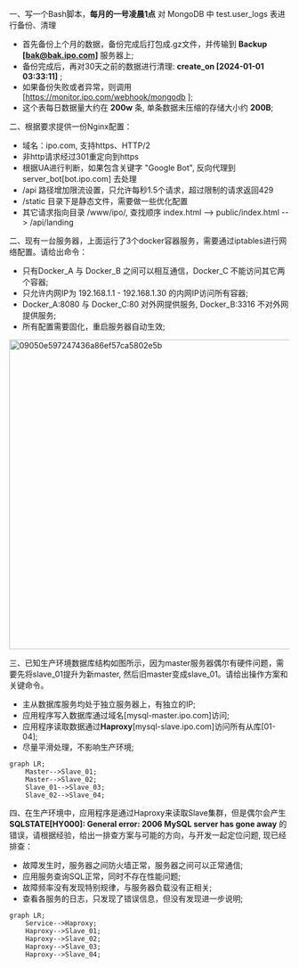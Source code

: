 
一、写一个Bash脚本，**每月的一号凌晨1点** 对 MongoDB 中 test.user_logs 表进行备份、清理
  - 首先备份上个月的数据，备份完成后打包成.gz文件，并传输到 **Backup [bak@bak.ipo.com]** 服务器上;
  - 备份完成后，再对30天之前的数据进行清理: **create_on [2024-01-01 03:33:11]** ;
  - 如果备份失败或者异常，则调用 [https://monitor.ipo.com/webhook/mongodb ];
  - 这个表每日数据量大约在 **200w** 条, 单条数据未压缩的存储大小约 **200B**;

二、根据要求提供一份Nginx配置：
  - 域名：ipo.com, 支持https、HTTP/2
  - 非http请求经过301重定向到https
  - 根据UA进行判断，如果包含关键字 "Google Bot", 反向代理到 server_bot[bot.ipo.com] 去处理
  - /api 路径增加限流设置，只允许每秒1.5个请求，超过限制的请求返回429
  - /static 目录下是静态文件，需要做一些优化配置
  - 其它请求指向目录 /www/ipo/, 查找顺序 index.html --> public/index.html --> /api/landing

二、现有一台服务器，上面运行了3个docker容器服务，需要通过iptables进行网络配置。请给出命令：
  - 只有Docker_A 与 Docker_B 之间可以相互通信，Docker_C 不能访问其它两个容器;
  - 只允许内网IP为 192.168.1.1 - 192.168.1.30 的内网IP访问所有容器;
  - Docker_A:8080 与 Docker_C:80 对外网提供服务, Docker_B:3316 不对外网提供服务;
  - 所有配置需要固化，重启服务器自动生效;

<img width="556" alt="09050e597247436a86ef57ca5802e5b" src="https://github.com/housesigma/hr-interview/assets/4161489/7f77ad88-406d-4e10-afe8-802cc5366f1a">

三、已知生产环境数据库结构如图所示，因为master服务器偶尔有硬件问题，需要先将slave_01提升为新master, 然后旧master变成slave_01。请给出操作方案和关键命令。
  - 主从数据库服务均处于独立服务器上，有独立的IP;
  - 应用程序写入数据库通过域名[mysql-master.ipo.com]访问;
  - 应用程序读取数据通过**Haproxy**[mysql-slave.ipo.com]访问所有从库[01-04];
  - 尽量平滑处理，不影响生产环境;

```mermaid
graph LR;
    Master-->Slave_01;
    Master-->Slave_02;
    Slave_01-->Slave_03;
    Slave_02-->Slave_04;
```

四、在生产环境中，应用程序是通过Haproxy来读取Slave集群，但是偶尔会产生 **SQLSTATE[HY000]: General error: 2006 MySQL server has gone away** 的错误，请根据经验，给出一排查方案与可能的方向，与开发一起定位问题, 现已经排查：
  - 故障发生时，服务器之间防火墙正常，服务器之间可以正常通信;
  - 应用服务查询SQL正常，同时不存在性能问题;
  - 故障频率没有发现特别规律，与服务器负载没有正相关;
  - 查看各服务的日志，只发现了错误信息，但没有发现进一步说明;

```mermaid
graph LR;
    Service-->Haproxy;
    Haproxy-->Slave_01;
    Haproxy-->Slave_02;
    Haproxy-->Slave_03;
    Haproxy-->Slave_04;
```

